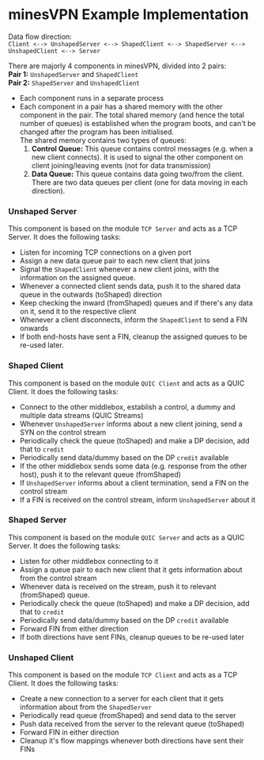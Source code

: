 # minesVPN Example Implementation

Data flow direction:  
`Client <--> UnshapedServer <--> ShapedClient <--> ShapedServer <-->
UnshapedClient <--> Server`

There are majorly 4 components in minesVPN, divided into 2 pairs:  
**Pair 1:** `UnshapedServer` and `ShapedClient`  
**Pair 2:** `ShapedServer` and `UnshapedClient`

- Each component runs in a separate process
- Each component in a pair has a shared memory with the other component in
  the pair. The total shared memory (and hence the total number of queues)
  is established when the program boots, and can't be changed after the
  program has been initialised.  
  The shared memory contains two types of queues:
  1. **Control Queue:** This queue contains control messages (e.g. when a
     new client connects). It is used to signal the other component on
     client joining/leaving events (not for data transmission)
  2. **Data Queue:** This queue contains data going two/from the client.
     There are two data queues per client (one for data moving in each
     direction).

### Unshaped Server

This component is based on the module `TCP Server` and acts as a TCP
Server. It does the following tasks:

- Listen for incoming TCP connections on a given port
- Assign a new data queue pair to each new client that joins
- Signal the `ShapedClient` whenever a new client joins, with the
  information on the assigned queue.
- Whenever a connected client sends data, push it to the shared data queue
  in the outwards (toShaped) direction
- Keep checking the inward (fromShaped) queues and if there's any data on it,
  send it to the respective client
- Whenever a client disconnects, inform the `ShapedClient` to send a FIN onwards
- If both end-hosts have sent a FIN, cleanup the assigned queues to be
  re-used later.

### Shaped Client

This component is based on the module `QUIC Client` and acts as a QUIC Client.
It does the following tasks:

- Connect to the other middlebox, establish a control, a dummy and multiple
  data streams (QUIC Streams)
- Whenever `UnshapedServer` informs about a new client joining, send a SYN
  on the control stream
- Periodically check the queue (toShaped) and make a DP decision, add that to
  `credit`
- Periodically send data/dummy based on the DP `credit` available
- If the other middlebox sends some data (e.g. response from the other host),
  push it to the relevant queue (fromShaped)
- If `UnshapedServer` informs about a client termination, send a FIN on
  the control stream
- If a FIN is received on the control stream, inform `UnshapedServer` about it

### Shaped Server

This component is based on the module `QUIC Server` and acts as a QUIC Server.
It does the following tasks:

- Listen for other middlebox connecting to it
- Assign a queue pair to each new client that it gets information about from
  the control stream
- Whenever data is received on the stream, push it to relevant (fromShaped)
  queue.
- Periodically check the queue (toShaped) and make a DP decision, add that to
  `credit`
- Periodically send data/dummy based on the DP `credit` available
- Forward FIN from either direction
- If both directions have sent FINs, cleanup queues to be re-used later

### Unshaped Client

This component is based on the module `TCP Client` and acts as a TCP Client.
It does the following tasks:

- Create a new connection to a server for each client that it gets
  information about from the `ShapedServer`
- Periodically read queue (fromShaped) and send data to the server
- Push data received from the server to the relevant queue (toShaped)
- Forward FIN in either direction
- Cleanup it's flow mappings whenever both directions have sent their FINs

